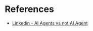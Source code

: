 # References

- [Linkedin - AI Agents vs not AI Agent](https://www.linkedin.com/posts/rakeshgohel01_most-people-think-ai-agents-are-just-glorified-activity-7272981562130874368-z3Pe?utm_source=share&utm_medium=member_desktop)